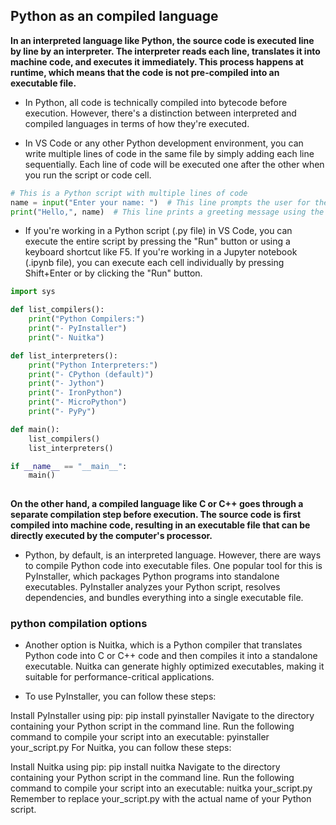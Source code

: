 ## Python as an compiled language

**In an interpreted language like Python, the source code is executed line by line by an interpreter. The interpreter reads each line, translates it into machine code, and executes it immediately. This process happens at runtime, which means that the code is not pre-compiled into an executable file.**

- In Python, all code is technically compiled into bytecode before execution. However, there's a distinction between interpreted and compiled languages in terms of how they're executed.

- In VS Code or any other Python development environment, you can write multiple lines of code in the same file by simply adding each line sequentially. Each line of code will be executed one after the other when you run the script or code cell.

```python
# This is a Python script with multiple lines of code
name = input("Enter your name: ")  # This line prompts the user for their name
print("Hello,", name)  # This line prints a greeting message using the entered name
```

- If you're working in a Python script (.py file) in VS Code, you can execute the entire script by pressing the "Run" button or using a keyboard shortcut like F5. If you're working in a Jupyter notebook (.ipynb file), you can execute each cell individually by pressing Shift+Enter or by clicking the "Run" button.

```python
import sys

def list_compilers():
    print("Python Compilers:")
    print("- PyInstaller")
    print("- Nuitka")

def list_interpreters():
    print("Python Interpreters:")
    print("- CPython (default)")
    print("- Jython")
    print("- IronPython")
    print("- MicroPython")
    print("- PyPy")

def main():
    list_compilers()
    list_interpreters()

if __name__ == "__main__":
    main()
    
```

**On the other hand, a compiled language like C or C++ goes through a separate compilation step before execution. The source code is first compiled into machine code, resulting in an executable file that can be directly executed by the computer's processor.**

- Python, by default, is an interpreted language. However, there are ways to compile Python code into executable files. One popular tool for this is PyInstaller, which packages Python programs into standalone executables. PyInstaller analyzes your Python script, resolves dependencies, and bundles everything into a single executable file.

### python compilation options

- Another option is Nuitka, which is a Python compiler that translates Python code into C or C++ code and then compiles it into a standalone executable. Nuitka can generate highly optimized executables, making it suitable for performance-critical applications.

- To use PyInstaller, you can follow these steps:

Install PyInstaller using pip: pip install pyinstaller
Navigate to the directory containing your Python script in the command line.
Run the following command to compile your script into an executable: pyinstaller your_script.py
For Nuitka, you can follow these steps:

Install Nuitka using pip: pip install nuitka
Navigate to the directory containing your Python script in the command line.
Run the following command to compile your script into an executable: nuitka your_script.py
Remember to replace your_script.py with the actual name of your Python script.

